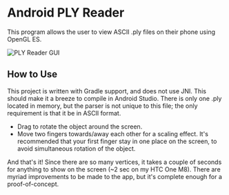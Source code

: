 # Android PLY Reader #

This program allows the user to view ASCII .ply files on their phone
using OpenGL ES.

![PLY Reader GUI](https://j.gifs.com/n5Z0AW.gif)

## How to Use ##

This project is written with Gradle support, and does not use
JNI. This should make it a breeze to compile in Android Studio. There
is only one .ply located in memory, but the parser is not unique to
this file; the only requirement is that it be in ASCII format.

- Drag to rotate the object around the screen.
- Move two fingers towards/away each other for a scaling effect. It's
  recommended that your first finger stay in one place on the screen,
  to avoid simultaneous rotation of the object. 

And that's it! Since there are so many vertices, it takes a couple of
seconds for anything to show on the screen (~2 sec on my HTC One
M8). There are myriad improvements to be made to the app, but it's
complete enough for a proof-of-concept.
